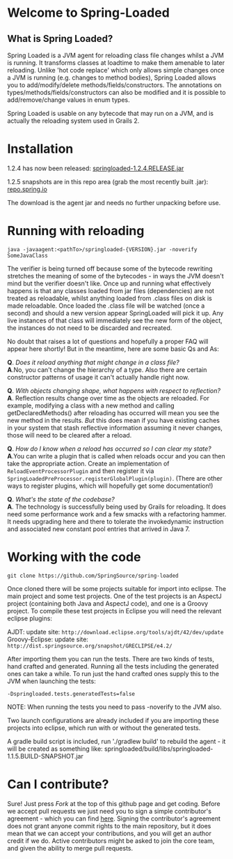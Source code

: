 # Welcome to Spring-Loaded

## What is Spring Loaded?

Spring Loaded is a JVM agent for reloading class file changes whilst a JVM is running.  It transforms
classes at loadtime to make them amenable to later reloading. Unlike 'hot code replace' which only allows
simple changes once a JVM is running (e.g. changes to method bodies), Spring Loaded allows you
to add/modify/delete methods/fields/constructors. The annotations on types/methods/fields/constructors
can also be modified and it is possible to add/remove/change values in enum types.

Spring Loaded is usable on any bytecode that may run on a JVM, and is actually the reloading system
used in Grails 2.

# Installation

1.2.4 has now been released: [springloaded-1.2.4.RELEASE.jar](http://repo.spring.io/release/org/springframework/springloaded/1.2.4.RELEASE/springloaded-1.2.4.RELEASE.jar)

1.2.5 snapshots are in this repo area (grab the most recently built .jar):
<a href="http://repo.spring.io/webapp/browserepo.html?3&pathId=libs-snapshot-local:org/springframework/springloaded/1.2.5.BUILD-SNAPSHOT">repo.spring.io</a>

The download is the agent jar and needs no further unpacking before use.


# Running with reloading

	java -javaagent:<pathTo>/springloaded-{VERSION}.jar -noverify SomeJavaClass

The verifier is being turned off because some of the bytecode rewriting stretches the meaning of
some of the bytecodes - in ways the JVM doesn't mind but the verifier doesn't like.  Once up and
running what effectively happens is that any classes loaded from jar files (dependencies) are not
treated as reloadable, whilst anything loaded from .class files on disk is made reloadable. Once
loaded the .class file will be watched (once a second) and should a new version appear
SpringLoaded will pick it up. Any live instances of that class will immediately see the new form
of the object, the instances do not need to be discarded and recreated.

No doubt that raises a lot of questions and hopefully a proper FAQ will appear here shortly! But in
the meantime, here are some basic Qs and As:

**Q**. *Does it reload anything that might change in a class file?*  
**A**.No, you can't change the hierarchy of a type. Also there are certain constructor patterns of
usage it can't actually handle right now.  
 
**Q**. *With objects changing shape, what happens with respect to reflection?*  
**A**. Reflection results change over time as the objects are reloaded.  For example, modifying a class
with a new method and calling getDeclaredMethods() after reloading has occurred will mean you see
the new method in the results. *But* this does mean if you have existing caches in your system
that stash reflective information assuming it never changes, those will need to be cleared
after a reload.

**Q**. *How do I know when a reload has occurred so I can clear my state?*  
**A**.You can write a plugin that is called when reloads occur and you can then take the appropriate
action.  Create an implementation of `ReloadEventProcessorPlugin` and then register it via
`SpringLoadedPreProcessor.registerGlobalPlugin(plugin)`. (There are other ways to register plugins,
which will hopefully get some documentation!)

**Q**. *What's the state of the codebase?*     
**A**. The technology is successfully being used by Grails for reloading. It does need some performance
work and a few smacks with a refactoring hammer. It needs upgrading here and there to tolerate
the invokedynamic instruction and associated new constant pool entries that arrived in Java 7.

# Working with the code

	git clone https://github.com/SpringSource/spring-loaded

Once cloned there will be some projects suitable for import into eclipse. The main project and
some test projects. One of the test projects is an AspectJ project (containing both Java
and AspectJ code), and one is a Groovy project. To compile these test projects
in Eclipse you will need the relevant eclipse plugins:

AJDT: update site: `http://download.eclipse.org/tools/ajdt/42/dev/update`
Groovy-Eclipse: update site: `http://dist.springsource.org/snapshot/GRECLIPSE/e4.2/`

After importing them you can run the tests.  There are two kinds of tests, hand crafted and
generated.  Running all the tests including the generated ones can take a while.
To run just the hand crafted ones supply this to the JVM when launching the tests:

    -Dspringloaded.tests.generatedTests=false

NOTE: When running the tests you need to pass -noverify to the JVM also.

Two launch configurations are already included if you are importing these projects into eclipse,
which run with or without the generated tests.

A gradle build script is included, run './gradlew build' to rebuild the agent - it will be created
as something like: springloaded/build/libs/springloaded-1.1.5.BUILD-SNAPSHOT.jar

# Can I contribute?

Sure! Just press *Fork* at the top of this github page and get coding. Before we accept pull
requests we just need you to sign a simple contributor's agreement - which you can find
[here](https://support.springsource.com/spring_committer_signup). Signing the contributor's
agreement does not grant anyone commit rights to the main repository, but it does mean that we
can accept your contributions, and you will get an author credit if we do. Active contributors
might be asked to join the core team, and given the ability to merge pull requests.
